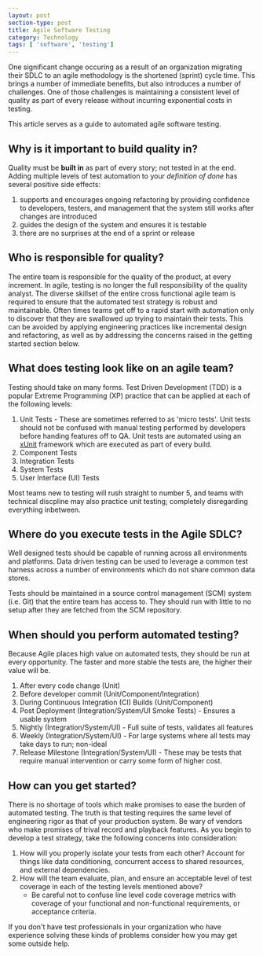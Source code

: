 ```yaml
---
layout: post
section-type: post
title: Agile Software Testing
category: Technology
tags: [ 'software', 'testing']
---
```


One significant change occuring as a result of an organization migrating their SDLC to an agile methodology is the shortened (sprint) cycle time.  This brings a number of immediate benefits, but also introduces a number of challenges.  One of those challenges is maintaining a consistent level of quality as part of every release without incurring exponential costs in testing.

This article serves as a guide to automated agile software testing.

## Why is it important to build quality in?
Quality must be **built in** as part of every story; not tested in at the end.  Adding multiple levels of test automation to your *definition of done* has several positive side effects:

1. supports and encourages ongoing refactoring by providing confidence to developers, testers, and management that the system still works after changes are introduced
2. guides the design of the system and ensures it is testable
3. there are no surprises at the end of a sprint or release

## Who is responsible for quality?
The entire team is responsible for the quality of the product, at every increment.  In agile, testing is no longer the full responsibility of the quality analyst.  The diverse skillset of the entire cross functional agile team is required to ensure that the automated test strategy is robust and maintainable.  Often times teams get off to a rapid start with automation only to discover that they are swallowed up trying to maintain their tests.  This can be avoided by applying engineering practices like incremental design and refactoring, as well as by addressing the concerns raised in the getting started section below.

## What does testing look like on an agile team?
Testing should take on many forms.  Test Driven Development (TDD) is a popular Extreme Programming (XP) practice that can be applied at each of the following levels:

1. Unit Tests - These are sometimes referred to as 'micro tests'.  Unit tests should not be confused with manual testing performed by developers before handing features off to QA.  Unit tests are automated using an [xUnit](https://en.wikipedia.org/wiki/XUnit) framework which are executed as part of every build.
2. Component Tests
3. Integration Tests
4. System Tests
5. User Interface (UI) Tests

Most teams new to testing will rush straight to number 5, and teams with technical discpline may also practice unit testing; completely disregarding everything inbetween. 

## Where do you execute tests in the Agile SDLC?
Well designed tests should be capable of running across all environments and platforms.  Data driven testing can be used to leverage a common test harness across a number of environments which do not share common data stores.

Tests should be maintained in a source control management (SCM) system (i.e. Git) that the entire team has access to.  They should run with little to no setup after they are fetched from the SCM repository. 

## When should you perform automated testing?
Because Agile places high value on automated tests, they should be run at every opportunity.  The faster and more stable the tests are, the higher their value will be.  

1. After every code change (Unit)
1. Before developer commit (Unit/Component/Integration)
1. During Continuous Integration (CI) Builds (Unit/Component)
1. Post Deployment (Integration/System/UI Smoke Tests) - Ensures a usable system
1. Nightly (Integration/System/UI) - Full suite of tests, validates all features
1. Weekly (Integration/System/UI) - For large systems where all tests may take days to run; non-ideal
1. Release Milestone (Integration/System/UI) - These may be tests that require manual intervention or carry some form of higher cost.

## How can you get started?
There is no shortage of tools which make promises to ease the burden of automated testing.  The truth is that testing requires the same level of engineering rigor as that of your production system.  Be wary of vendors who make promises of trival record and playback features.  As you begin to develop a test strategy, take the following concerns into consideration:

1. How will you properly isolate your tests from each other?  Account for things like data conditioning, concurrent access to shared resources, and external dependencies.
1. How will the team evaluate, plan, and ensure an acceptable level of test coverage in each of the testing levels mentioned above?  
	* Be careful not to confuse line level code coverage metrics with coverage of your functional and non-functional requirements, or acceptance criteria.  

If you don't have test professionals in your organization who have experience solving these kinds of problems consider how you may get some outside help.